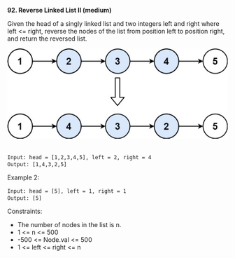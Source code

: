 <!-- https://leetcode.com/problems/reverse-linked-list-ii/ -->

**92. Reverse Linked List II (medium)**

Given the head of a singly linked list and two integers left and right where left <= right, reverse the nodes of the list from position left to position right, and return the reversed list.

<img src="./image.jpg">

<br>
<br>

```
Input: head = [1,2,3,4,5], left = 2, right = 4
Output: [1,4,3,2,5]
```

Example 2:

```
Input: head = [5], left = 1, right = 1
Output: [5]
```

Constraints:

- The number of nodes in the list is n.
- 1 <= n <= 500
- -500 <= Node.val <= 500
- 1 <= left <= right <= n
